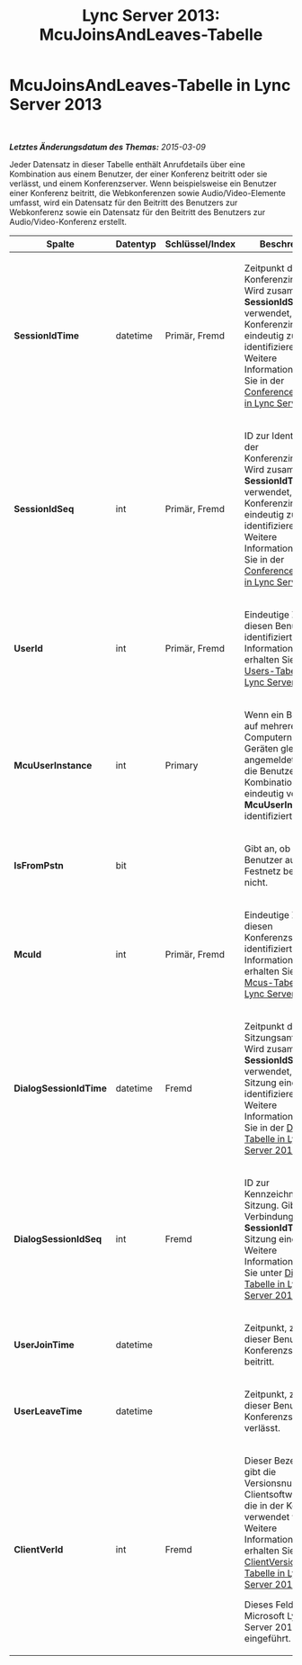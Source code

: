 ﻿---
title: 'Lync Server 2013: McuJoinsAndLeaves-Tabelle'
TOCTitle: McuJoinsAndLeaves-Tabelle
ms:assetid: 4e073366-0b5d-45b4-a3f6-d63dd5fd9f25
ms:mtpsurl: https://technet.microsoft.com/de-de/library/Gg398316(v=OCS.15)
ms:contentKeyID: 49293956
ms.date: 05/19/2016
mtps_version: v=OCS.15
ms.translationtype: HT
---

# McuJoinsAndLeaves-Tabelle in Lync Server 2013

 

_**Letztes Änderungsdatum des Themas:** 2015-03-09_

Jeder Datensatz in dieser Tabelle enthält Anrufdetails über eine Kombination aus einem Benutzer, der einer Konferenz beitritt oder sie verlässt, und einem Konferenzserver. Wenn beispielsweise ein Benutzer einer Konferenz beitritt, die Webkonferenzen sowie Audio/Video-Elemente umfasst, wird ein Datensatz für den Beitritt des Benutzers zur Webkonferenz sowie ein Datensatz für den Beitritt des Benutzers zur Audio/Video-Konferenz erstellt.


<table>
<colgroup>
<col style="width: 25%" />
<col style="width: 25%" />
<col style="width: 25%" />
<col style="width: 25%" />
</colgroup>
<thead>
<tr class="header">
<th>Spalte</th>
<th>Datentyp</th>
<th>Schlüssel/Index</th>
<th>Beschreibung</th>
</tr>
</thead>
<tbody>
<tr class="odd">
<td><p><strong>SessionIdTime</strong></p></td>
<td><p>datetime</p></td>
<td><p>Primär, Fremd</p></td>
<td><p>Zeitpunkt der Konferenzinstanz. Wird zusammen mit <strong>SessionIdSeq</strong> verwendet, um eine Konferenzinstanz eindeutig zu identifizieren. Weitere Informationen finden Sie in der <a href="lync-server-2013-conferences-table.md">Conferences-Tabelle in Lync Server 2013</a>.</p></td>
</tr>
<tr class="even">
<td><p><strong>SessionIdSeq</strong></p></td>
<td><p>int</p></td>
<td><p>Primär, Fremd</p></td>
<td><p>ID zur Identifikation der Konferenzinstanz. Wird zusammen mit <strong>SessionIdTime</strong> verwendet, um eine Konferenzinstanz eindeutig zu identifizieren. Weitere Informationen finden Sie in der <a href="lync-server-2013-conferences-table.md">Conferences-Tabelle in Lync Server 2013</a>.</p></td>
</tr>
<tr class="odd">
<td><p><strong>UserId</strong></p></td>
<td><p>int</p></td>
<td><p>Primär, Fremd</p></td>
<td><p>Eindeutige Zahl, die diesen Benutzer identifiziert. Weitere Informationen erhalten Sie unter <a href="lync-server-2013-users-table.md">Users-Tabelle in Lync Server 2013</a>.</p></td>
</tr>
<tr class="even">
<td><p><strong>McuUserInstance</strong></p></td>
<td><p>int</p></td>
<td><p>Primary</p></td>
<td><p>Wenn ein Benutzer auf mehreren Computern oder Geräten gleichzeitig angemeldet ist, wird die Benutzer/Geräte-Kombination eindeutig von <strong>McuUserInstance</strong> identifiziert.</p></td>
</tr>
<tr class="odd">
<td><p><strong>IsFromPstn</strong></p></td>
<td><p>bit</p></td>
<td><p> </p></td>
<td><p>Gibt an, ob der Benutzer aus dem Festnetz beitritt oder nicht.</p></td>
</tr>
<tr class="even">
<td><p><strong>McuId</strong></p></td>
<td><p>int</p></td>
<td><p>Primär, Fremd</p></td>
<td><p>Eindeutige Zahl, die diesen Konferenzserver identifiziert. Weitere Informationen erhalten Sie unter <a href="lync-server-2013-mcus-table.md">Mcus-Tabelle in Lync Server 2013</a>.</p></td>
</tr>
<tr class="odd">
<td><p><strong>DialogSessionIdTime</strong></p></td>
<td><p>datetime</p></td>
<td><p>Fremd</p></td>
<td><p>Zeitpunkt der Sitzungsanforderung. Wird zusammen mit <strong>SessionIdSeq</strong> verwendet, um eine Sitzung eindeutig zu identifizieren. Weitere Informationen finden Sie in der <a href="lync-server-2013-dialogs-table.md">Dialogs-Tabelle in Lync Server 2013</a>.</p></td>
</tr>
<tr class="even">
<td><p><strong>DialogSessionIdSeq</strong></p></td>
<td><p>int</p></td>
<td><p>Fremd</p></td>
<td><p>ID zur Kennzeichnung der Sitzung. Gibt in Verbindung mit <strong>SessionIdTime</strong> eine Sitzung eindeutig an. Weitere Informationen finden Sie unter <a href="lync-server-2013-dialogs-table.md">Dialogs-Tabelle in Lync Server 2013</a>.</p></td>
</tr>
<tr class="odd">
<td><p><strong>UserJoinTime</strong></p></td>
<td><p>datetime</p></td>
<td><p> </p></td>
<td><p>Zeitpunkt, zu dem dieser Benutzer dem Konferenzserver beitritt.</p></td>
</tr>
<tr class="even">
<td><p><strong>UserLeaveTime</strong></p></td>
<td><p>datetime</p></td>
<td><p> </p></td>
<td><p>Zeitpunkt, zu dem dieser Benutzer dem Konferenzserver verlässt.</p></td>
</tr>
<tr class="odd">
<td><p><strong>ClientVerId</strong></p></td>
<td><p>int</p></td>
<td><p>Fremd</p></td>
<td><p>Dieser Bezeichner gibt die Versionsnummer der Clientsoftware an, die in der Konferenz verwendet wird. Weitere Informationen erhalten Sie unter <a href="lync-server-2013-clientversions-table.md">ClientVersions-Tabelle in Lync Server 2013</a>.</p>
<p>Dieses Feld wurde in Microsoft Lync Server 2013 eingeführt.</p></td>
</tr>
</tbody>
</table>

